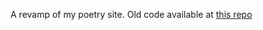 A revamp of my poetry site. Old code available at [this repo](https://github.com/juliankuyumcu/allegoriesofmy.love)